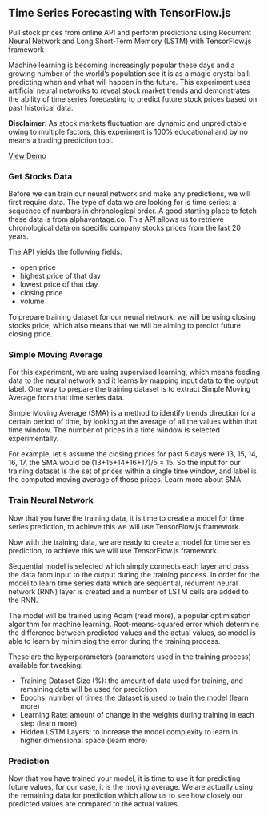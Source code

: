 ## Time Series Forecasting with TensorFlow.js

Pull stock prices from online API and perform predictions using Recurrent Neural Network and Long Short-Term Memory (LSTM) with TensorFlow.js framework

Machine learning is becoming increasingly popular these days and a growing number of the world’s population see it is as a magic crystal ball: predicting when and what will happen in the future. This experiment uses artificial neural networks to reveal stock market trends and demonstrates the ability of time series forecasting to predict future stock prices based on past historical data.

<b>Disclaimer</b>: As stock markets fluctuation are dynamic and unpredictable owing to multiple factors, this experiment is 100% educational and by no means a trading prediction tool.

[View Demo](https://lonedune.github.io/tfjs-stocks/demo/)


### Get Stocks Data
Before we can train our neural network and make any predictions, we will first require data. The type of data we are looking for is time series: a sequence of numbers in chronological order. A good starting place to fetch these data is from alphavantage.co. This API allows us to retrieve chronological data on specific company stocks prices from the last 20 years.

The API yields the following fields:
- open price
- highest price of that day
- lowest price of that day
- closing price
- volume

To prepare training dataset for our neural network, we will be using closing stocks price; which also means that we will be aiming to predict future closing price. 


### Simple Moving Average
For this experiment, we are using supervised learning, which means feeding data to the neural network and it learns by mapping input data to the output label. One way to prepare the training dataset is to extract Simple Moving Average from that time series data.

Simple Moving Average (SMA) is a method to identify trends direction for a certain period of time, by looking at the average of all the values within that time window. The number of prices in a time window is selected experimentally.

For example, let's assume the closing prices for past 5 days were 13, 15, 14, 16, 17, the SMA would be (13+15+14+16+17)/5 = 15. So the input for our training dataset is the set of prices within a single time window, and label is the computed moving average of those prices. Learn more about SMA.


### Train Neural Network
Now that you have the training data, it is time to create a model for time series prediction, to achieve this we will use TensorFlow.js framework.

Now with the training data, we are ready to create a model for time series prediction, to achieve this we will use TensorFlow.js framework.

Sequential model is selected which simply connects each layer and pass the data from input to the output during the training process. In order for the model to learn time series data which are sequential, recurrent neural network (RNN) layer is created and a number of LSTM cells are added to the RNN.

The model will be trained using Adam (read more), a popular optimisation algorithm for machine learning. Root-means-squared error which determine the difference between predicted values and the actual values, so model is able to learn by minimising the error during the training process.

These are the hyperparameters (parameters used in the training process) available for tweaking:
- Training Dataset Size (%): the amount of data used for training, and remaining data will be used for prediction
- Epochs: number of times the dataset is used to train the model (learn more)
- Learning Rate: amount of change in the weights during training in each step (learn more)
- Hidden LSTM Layers: to increase the model complexity to learn in higher dimensional space (learn more)


### Prediction
Now that you have trained your model, it is time to use it for predicting future values, for our case, it is the moving average. We are actually using the remaining data for prediction which allow us to see how closely our predicted values are compared to the actual values.
